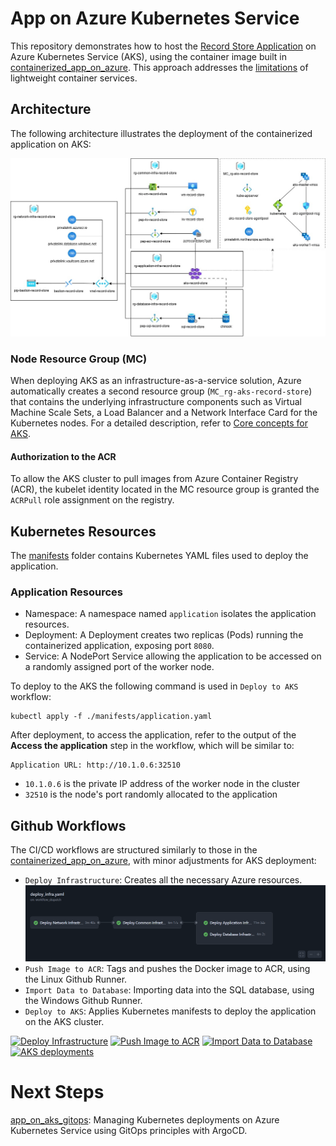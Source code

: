 # App on Azure Kubernetes Service
This repository demonstrates how to host the [Record Store Application](https://github.com/MaryKroustali/record_store_app) on Azure Kubernetes Service (AKS), using the container image built in  [containerized_app_on_azure](https://github.com/MaryKroustali/containerized_app_on_azure/pkgs/container/record-store-app). This approach addresses the [limitations](https://github.com/MaryKroustali/containerized_app_on_azure?tab=readme-ov-file#limitations) of lightweight container services.

## Architecture

The following architecture illustrates the deployment of the containerized application on AKS:

![Architecture](./images/architecture.jpg)

### Node Resource Group (MC)

When deploying AKS as an infrastructure-as-a-service solution, Azure automatically creates a second resource group (`MC_rg-aks-record-store`) that contains the underlying infrastructure components such as Virtual Machine Scale Sets, a Load Balancer and a Network Interface Card for the Kubernetes nodes.
For a detailed description, refer to [Core concepts for AKS](https://learn.microsoft.com/en-us/azure/aks/core-aks-concepts).

#### Authorization to the ACR

To allow the AKS cluster to pull images from Azure Container Registry (ACR), the kubelet identity located in the MC resource group is granted the `ACRPull` role assignment on the registry.

## Kubernetes Resources

The [manifests](./manifests/) folder contains Kubernetes YAML files used to deploy the application.

### Application Resources

- Namespace: A namespace named `application` isolates the application resources.
- Deployment: A Deployment creates two replicas (Pods) running the containerized application, exposing port `8080`.
- Service: A NodePort Service allowing the application to be accessed on a randomly assigned port of the worker node.

To deploy to the AKS the following command is used in `Deploy to AKS` workflow:
```
kubectl apply -f ./manifests/application.yaml
```

After deployment, to access the application, refer to the output of the **Access the application** step in the workflow, which will be similar to:

```
Application URL: http://10.1.0.6:32510
```
- `10.1.0.6` is the private IP address of the worker node in the cluster
- `32510` is the node's port randomly allocated to the application

## Github Workflows
The CI/CD workflows are structured similarly to those in the [containerized_app_on_azure](https://github.com/MaryKroustali/containerized_app_on_azure/blob/main/README.md#github-actions), with minor adjustments for AKS deployment:
- `Deploy Infrastructure`: Creates all the necessary Azure resources.
![Deploy Infrastructure Workflow](./images/deploy-infra-workflow.png)
- `Push Image to ACR`: Tags and pushes the Docker image to ACR, using the Linux Github Runner.
- `Import Data to Database`: Importing data into the SQL database, using the Windows Github Runner.
- `Deploy to AKS`: Applies Kubernetes manifests to deploy the application on the AKS cluster.

[![Deploy Infrastructure](https://github.com/MaryKroustali/app_on_azure_kubernetes/actions/workflows/deploy_infra.yaml/badge.svg)](https://github.com/MaryKroustali/app_on_azure_kubernetes/actions/workflows/deploy_infra.yaml)
[![Push Image to ACR](https://github.com/MaryKroustali/app_on_azure_kubernetes/actions/workflows/push_to_registry.yaml/badge.svg)](https://github.com/MaryKroustali/app_on_azure_kubernetes/actions/workflows/push_to_registry.yaml)
[![Import Data to Database](https://github.com/MaryKroustali/app_on_azure_kubernetes/actions/workflows/import_db_data.yaml/badge.svg)](https://github.com/MaryKroustali/app_on_azure_kubernetes/actions/workflows/import_db_data.yaml)
[![AKS deployments](https://github.com/MaryKroustali/app_on_azure_kubernetes/actions/workflows/deploy_to_aks.yaml/badge.svg)](https://github.com/MaryKroustali/app_on_azure_kubernetes/actions/workflows/deploy_to_aks.yaml)

# Next Steps
[app_on_aks_gitops](https://github.com/MaryKroustali/app_on_aks_gitops): Managing Kubernetes deployments on Azure Kubernetes Service using GitOps principles with ArgoCD.

